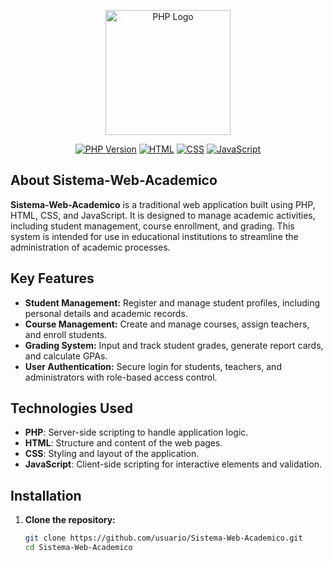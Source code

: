 <p align="center"><a href="https://www.php.net/" target="_blank"><img src="https://upload.wikimedia.org/wikipedia/commons/2/27/PHP-logo.svg" width="200" alt="PHP Logo"></a></p>

<p align="center">
<a href="https://www.php.net/manual/en/index.php"><img src="https://img.shields.io/badge/php-v8.0-blue.svg" alt="PHP Version"></a>
<a href="#"><img src="https://img.shields.io/badge/html-%3E%3D5-red.svg" alt="HTML"></a>
<a href="#"><img src="https://img.shields.io/badge/css-%3E%3D3-blue.svg" alt="CSS"></a>
<a href="#"><img src="https://img.shields.io/badge/javascript-ES6-yellow.svg" alt="JavaScript"></a>
</p>

## About Sistema-Web-Academico

**Sistema-Web-Academico** is a traditional web application built using PHP, HTML, CSS, and JavaScript. It is designed to manage academic activities, including student management, course enrollment, and grading. This system is intended for use in educational institutions to streamline the administration of academic processes.

## Key Features

- **Student Management:** Register and manage student profiles, including personal details and academic records.
- **Course Management:** Create and manage courses, assign teachers, and enroll students.
- **Grading System:** Input and track student grades, generate report cards, and calculate GPAs.
- **User Authentication:** Secure login for students, teachers, and administrators with role-based access control.

## Technologies Used

- **PHP**: Server-side scripting to handle application logic.
- **HTML**: Structure and content of the web pages.
- **CSS**: Styling and layout of the application.
- **JavaScript**: Client-side scripting for interactive elements and validation.

## Installation

1. **Clone the repository:**
   ```bash
   git clone https://github.com/usuario/Sistema-Web-Academico.git
   cd Sistema-Web-Academico
